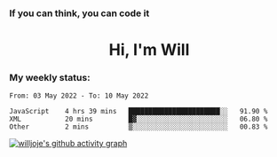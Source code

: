 ### If you can think, you can code it 

<h1 align="center">Hi, I'm Will</h1>

### My weekly status:
<!--START_SECTION:waka-->

```text
From: 03 May 2022 - To: 10 May 2022

JavaScript    4 hrs 39 mins   ███████████████████████░░   91.90 %
XML           20 mins         █▓░░░░░░░░░░░░░░░░░░░░░░░   06.80 %
Other         2 mins          ▒░░░░░░░░░░░░░░░░░░░░░░░░   00.83 %
```

<!--END_SECTION:waka-->

[![willjoje's github activity graph](https://activity-graph.herokuapp.com/graph?username=willjoje&theme=react-dark&custom_title=Here's%20my%20codding%20days&hide_border=true)](https://github.com/ashutosh00710/github-readme-activity-graph)

